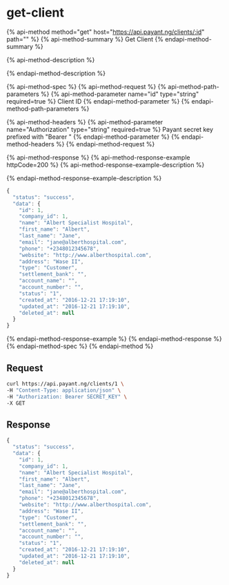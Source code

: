 # get-client

{% api-method method="get" host="https://api.payant.ng/clients/:id" path="" %}
{% api-method-summary %}
Get Client
{% endapi-method-summary %}

{% api-method-description %}

{% endapi-method-description %}

{% api-method-spec %}
{% api-method-request %}
{% api-method-path-parameters %}
{% api-method-parameter name="id" type="string" required=true %}
Client ID
{% endapi-method-parameter %}
{% endapi-method-path-parameters %}

{% api-method-headers %}
{% api-method-parameter name="Authorization" type="string" required=true %}
Payant secret key prefixed with "Bearer "
{% endapi-method-parameter %}
{% endapi-method-headers %}
{% endapi-method-request %}

{% api-method-response %}
{% api-method-response-example httpCode=200 %}
{% api-method-response-example-description %}

{% endapi-method-response-example-description %}

```javascript
{
  "status": "success",
  "data": {
    "id": 1,
    "company_id": 1,
    "name": "Albert Specialist Hospital",
    "first_name": "Albert",
    "last_name": "Jane",
    "email": "jane@alberthospital.com",
    "phone": "+2348012345678",
    "website": "http://www.alberthospital.com",
    "address": "Wase II",
    "type": "Customer",
    "settlement_bank": "",
    "account_name": "",
    "account_number": "",
    "status": "1",
    "created_at": "2016-12-21 17:19:10",
    "updated_at": "2016-12-21 17:19:10",
    "deleted_at": null
  }
}
```
{% endapi-method-response-example %}
{% endapi-method-response %}
{% endapi-method-spec %}
{% endapi-method %}

## **Request**

```bash
curl https://api.payant.ng/clients/1 \
-H "Content-Type: application/json" \
-H "Authorization: Bearer SECRET_KEY" \
-X GET
```

## **Response**

```javascript
{
  "status": "success",
  "data": {
    "id": 1,
    "company_id": 1,
    "name": "Albert Specialist Hospital",
    "first_name": "Albert",
    "last_name": "Jane",
    "email": "jane@alberthospital.com",
    "phone": "+2348012345678",
    "website": "http://www.alberthospital.com",
    "address": "Wase II",
    "type": "Customer",
    "settlement_bank": "",
    "account_name": "",
    "account_number": "",
    "status": "1",
    "created_at": "2016-12-21 17:19:10",
    "updated_at": "2016-12-21 17:19:10",
    "deleted_at": null
  }
}
```

